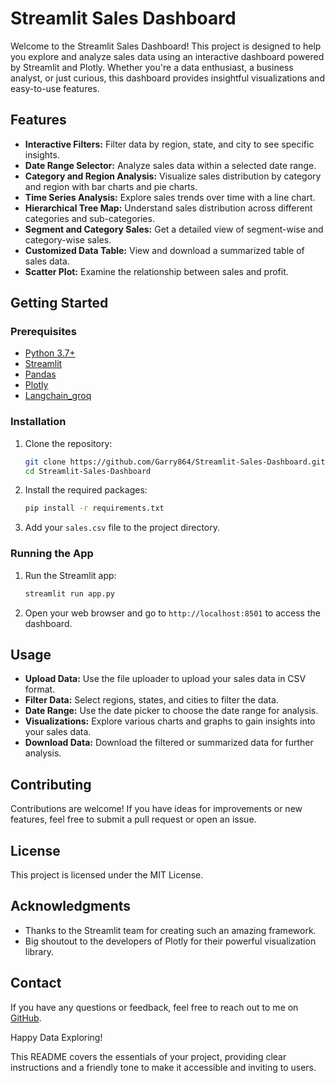 # Streamlit Sales Dashboard

Welcome to the Streamlit Sales Dashboard! This project is designed to help you explore and analyze sales data using an interactive dashboard powered by Streamlit and Plotly. Whether you're a data enthusiast, a business analyst, or just curious, this dashboard provides insightful visualizations and easy-to-use features.

## Features

- **Interactive Filters:** Filter data by region, state, and city to see specific insights.
- **Date Range Selector:** Analyze sales data within a selected date range.
- **Category and Region Analysis:** Visualize sales distribution by category and region with bar charts and pie charts.
- **Time Series Analysis:** Explore sales trends over time with a line chart.
- **Hierarchical Tree Map:** Understand sales distribution across different categories and sub-categories.
- **Segment and Category Sales:** Get a detailed view of segment-wise and category-wise sales.
- **Customized Data Table:** View and download a summarized table of sales data.
- **Scatter Plot:** Examine the relationship between sales and profit.

## Getting Started

### Prerequisites

- [Python 3.7+](https://www.python.org/)
- [Streamlit](https://streamlit.io/)
- [Pandas](https://pandas.pydata.org/)
- [Plotly](https://plotly.com/python/)
- [Langchain_groq](https://langchain.groq)

### Installation

1. Clone the repository:

   ```sh
   git clone https://github.com/Garry864/Streamlit-Sales-Dashboard.git
   cd Streamlit-Sales-Dashboard
   ```

2. Install the required packages:

   ```sh
   pip install -r requirements.txt
   ```

3. Add your `sales.csv` file to the project directory.

### Running the App

1. Run the Streamlit app:

   ```sh
   streamlit run app.py
   ```

2. Open your web browser and go to `http://localhost:8501` to access the dashboard.

## Usage

- **Upload Data:** Use the file uploader to upload your sales data in CSV format.
- **Filter Data:** Select regions, states, and cities to filter the data.
- **Date Range:** Use the date picker to choose the date range for analysis.
- **Visualizations:** Explore various charts and graphs to gain insights into your sales data.
- **Download Data:** Download the filtered or summarized data for further analysis.

## Contributing

Contributions are welcome! If you have ideas for improvements or new features, feel free to submit a pull request or open an issue.

## License

This project is licensed under the MIT License.

## Acknowledgments

- Thanks to the Streamlit team for creating such an amazing framework.
- Big shoutout to the developers of Plotly for their powerful visualization library.

## Contact

If you have any questions or feedback, feel free to reach out to me on [GitHub](https://github.com/Garry864).

Happy Data Exploring!

This README covers the essentials of your project, providing clear instructions and a friendly tone to make it accessible and inviting to users.
